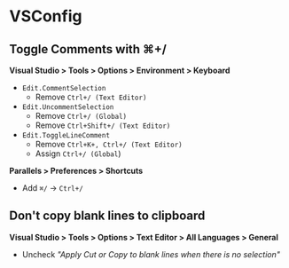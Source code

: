 # VSConfig

## Toggle Comments with ⌘+/
**Visual Studio > Tools > Options > Environment > Keyboard**
- `Edit.CommentSelection`
    - Remove `Ctrl+/ (Text Editor)`
- `Edit.UncommentSelection`
    - Remove `Ctrl+/ (Global)`
    - Remove `Ctrl+Shift+/ (Text Editor)`
- `Edit.ToggleLineComment`
    - Remove `Ctrl+K+, Ctrl+/ (Text Editor)`
    - Assign `Ctrl+/ (Global`)

**Parallels > Preferences > Shortcuts**
- Add `⌘/` -> `Ctrl+/`


## Don't copy blank lines to clipboard

**Visual Studio > Tools > Options > Text Editor > All Languages > General**
- Uncheck _"Apply Cut or Copy to blank lines when there is no selection"_
